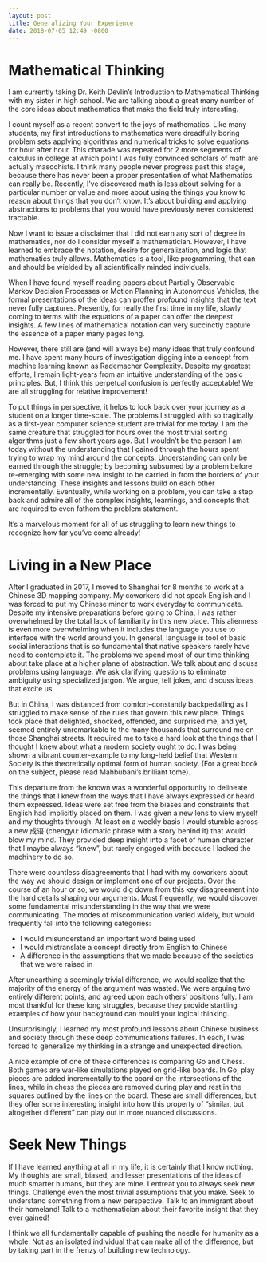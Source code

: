 ```yaml
---
layout: post
title: Generalizing Your Experience
date: 2018-07-05 12:49 -0800
---
```


# Mathematical Thinking
I am currently taking Dr. Keith Devlin’s Introduction to Mathematical Thinking with my sister in high school. We are talking about a great many number of the core ideas about mathematics that make the field truly interesting.

I count myself as a recent convert to the joys of mathematics. Like many students, my first introductions to mathematics were dreadfully boring problem sets applying algorithms and numerical tricks to solve equations for hour after hour. This charade was repeated for 2 more segments of calculus in college at which point I was fully convinced scholars of math are actually masochists. I think many people never progress past this stage, because there has never been a proper presentation of what Mathematics can really be. Recently, I’ve discovered math is less about solving for a particular number or value and more about using the things you know to reason about things that you don’t know. It’s about building and applying abstractions to problems that you would have previously never considered tractable.

Now I want to issue a disclaimer that I did not earn any sort of degree in mathematics, nor do I consider myself a mathematician. However, I have learned to embrace the notation, desire for generalization, and logic that mathematics truly allows. Mathematics is a tool, like programming, that can and should be wielded by all scientifically minded individuals.

When I have found myself reading papers about Partially Observable Markov Decision Processes or Motion Planning in Autonomous Vehicles, the formal presentations of the ideas can proffer profound insights that the text never fully captures. Presently, for really the first time in my life, slowly coming to terms with the equations of a paper can offer the deepest insights. A few lines of mathematical notation can very succinctly capture the essence of a paper many pages long.

However, there still are (and will always be) many ideas that truly confound me. I have spent many hours of investigation digging into a concept from machine learning known as Rademacher Complexity. Despite my greatest efforts, I remain light-years from an intuitive understanding of the basic principles. But, I think this perpetual confusion is perfectly acceptable! We are all struggling for relative improvement!

To put things in perspective, it helps to look back over your journey as a student on a longer time-scale. The problems I struggled with so tragically as a first-year computer science student are trivial for me today. I am the same creature that struggled for hours over the most trivial sorting algorithms just a few short years ago. But I wouldn’t be the person I am today without the understanding that I gained through the hours spent trying to wrap my mind around the concepts. Understanding can only be earned through the struggle; by becoming subsumed by a problem before re-emerging with some new insight to be carried in from the borders of your understanding. These insights and lessons build on each other incrementally. Eventually, while working on a problem, you can take a step back and admire all of the complex insights, learnings, and concepts that are required to even fathom the problem statement.

It’s a marvelous moment for all of us struggling to learn new things to recognize how far you’ve come already!

# Living in a New Place
After I graduated in 2017, I moved to Shanghai for 8 months to work at a Chinese 3D mapping company. My coworkers did not speak English and I was forced to put my Chinese minor to work everyday to communicate. Despite my intensive preparations before going to China, I was rather overwhelmed by the total lack of familiarity in this new place. This alienness is even more overwhelming when it includes the language you use to interface with the world around you. In general, language is tool of basic social interactions that is so fundamental that native speakers rarely have need to contemplate it. The problems we spend most of our time thinking about take place at a higher plane of abstraction. We talk about and discuss problems using language. We ask clarifying questions to eliminate ambiguity using specialized jargon. We argue, tell jokes, and discuss ideas that excite us.

But in China, I was distanced from comfort–constantly backpedalling as I struggled to make sense of the rules that govern this new place. Things took place that delighted, shocked, offended, and surprised me, and yet, seemed entirely unremarkable to the many thousands that surround me on those Shanghai streets. It required me to take a hard look at the things that I thought I knew about what a modern society ought to do. I was being shown a vibrant counter-example to my long-held belief that Western Society is the theoretically optimal form of human society. (For a great book on the subject, please read Mahbubani’s brilliant tome).

This departure from the known was a wonderful opportunity to delineate the things that I knew from the ways that I have always expressed or heard them expressed. Ideas were set free from the biases and constraints that English had implicitly placed on them. I was given a new lens to view myself and my thoughts through. At least on a weekly basis I would stumble across a new 成语 (chengyu: idiomatic phrase with a story behind it) that would blow my mind. They provided deep insight into a facet of human character that I maybe always “knew”, but rarely engaged with because I lacked the machinery to do so.

There were countless disagreements that I had with my coworkers about the way we should design or implement one of our projects. Over the course of an hour or so, we would dig down from this key disagreement into the hard details shaping our arguments. Most frequently, we would discover some fundamental misunderstanding in the way that we were communicating. The modes of miscommunication varied widely, but would frequently fall into the following categories:

* I would misunderstand an important word being used
* I would mistranslate a concept directly from English to Chinese
* A difference in the assumptions that we made because of the societies that we were raised in

After unearthing a seemingly trivial difference, we would realize that the majority of the energy of the argument was wasted. We were arguing two entirely different points, and agreed upon each others’ positions fully. I am most thankful for these long struggles, because they provide startling examples of how your background can mould your logical thinking.

Unsurprisingly, I learned my most profound lessons about Chinese business and society through these deep communications failures. In each, I was forced to generalize my thinking in a strange and unexpected direction.

A nice example of one of these differences is comparing Go and Chess. Both games are war-like simulations played on grid-like boards. In Go, play pieces are added incrementally to the board on the intersections of the lines, while in chess the pieces are removed during play and rest in the squares outlined by the lines on the board. These are small differences, but they offer some interesting insight into how this property of “similar, but altogether different” can play out in more nuanced discussions.

# Seek New Things
If I have learned anything at all in my life, it is certainly that I know nothing. My thoughts are small, biased, and lesser presentations of the ideas of much smarter humans, but they are mine. I entreat you to always seek new things. Challenge even the most trivial assumptions that you make. Seek to understand something from a new perspective. Talk to an immigrant about their homeland! Talk to a mathematician about their favorite insight that they ever gained!

I think we all fundamentally capable of pushing the needle for humanity as a whole. Not as an isolated individual that can make all of the difference, but by taking part in the frenzy of building new technology.
